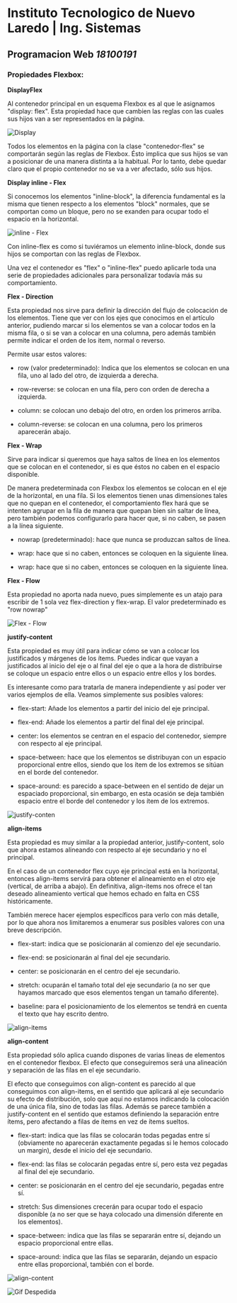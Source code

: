 # Instituto Tecnologico de Nuevo Laredo | Ing. Sistemas
## Programacion Web *18100191*

### Propiedades Flexbox:

**DisplayFlex**

Al contenedor principal en un esquema Flexbox es al que le asignamos "display: flex". Esta propiedad hace que cambien las reglas con las cuales sus hijos van a ser representados en la página.

![Display](Display.png)

Todos los elementos en la página con la clase "contenedor-flex" se comportarán según las reglas de Flexbox. Ésto implica que sus hijos se van a posicionar de una manera distinta a la habitual. Por lo tanto, debe quedar claro que el propio contenedor no se va a ver afectado, sólo sus hijos.

**Display inline - Flex**

Si conocemos los elementos "inline-block", la diferencia fundamental es la misma que tienen respecto a los elementos "block" normales, que se comportan como un bloque, pero no se exanden para ocupar todo el espacio en la horizontal.

![inline - Flex](inline-flex.png)

Con inline-flex es como si tuviéramos un elemento inline-block, donde sus hijos se comportan con las reglas de Flexbox.

Una vez el contenedor es "flex" o "inline-flex" puedo aplicarle toda una serie de propiedades adicionales para personalizar todavía más su comportamiento.

**Flex - Direction**

Esta propiedad nos sirve para definir la dirección del flujo de colocación de los elementos. Tiene que ver con los ejes que conocimos en el artículo anterior, pudiendo marcar si los elementos se van a colocar todos en la misma fila, o si se van a colocar en una columna, pero además también permite indicar el orden de los item, normal o reverso.

Permite usar estos valores:

- row (valor predeterminado): Indica que los elementos se colocan en una fila, uno al lado del otro, de izquierda a derecha.

- row-reverse: se colocan en una fila, pero con orden de derecha a izquierda.

- column: se colocan uno debajo del otro, en orden los primeros arriba.

- column-reverse: se colocan en una columna, pero los primeros aparecerán abajo.

**Flex - Wrap**

Sirve para indicar si queremos que haya saltos de línea en los elementos que se colocan en el contenedor, si es que éstos no caben en el espacio disponible.

De manera predeterminada con Flexbox los elementos se colocan en el eje de la horizontal, en una fila. Si los elementos tienen unas dimensiones tales que no quepan en el contenedor, el comportamiento flex hará que se intenten agrupar en la fila de manera que quepan bien sin saltar de línea, pero también podemos configurarlo para hacer que, si no caben, se pasen a la línea siguiente.

- nowrap (predeterminado): hace que nunca se produzcan saltos de línea.

- wrap: hace que si no caben, entonces se coloquen en la siguiente línea.

- wrap: hace que si no caben, entonces se coloquen en la siguiente línea.

**Flex - Flow**

Esta propiedad no aporta nada nuevo, pues simplemente es un atajo para escribir de 1 sola vez flex-direction y flex-wrap. El valor predeterminado es "row nowrap"

![Flex - Flow](flexflow.png)

**justify-content**

Esta propiedad es muy útil para indicar cómo se van a colocar los justificados y márgenes de los ítems. Puedes indicar que vayan a justificados al inicio del eje o al final del eje o que a la hora de distribuirse se coloque un espacio entre ellos o un espacio entre ellos y los bordes.

Es interesante como para tratarla de manera independiente y así poder ver varios ejemplos de ella. Veamos simplemente sus posibles valores:

- flex-start: Añade los elementos a partir del inicio del eje principal.

- flex-end: Añade los elementos a partir del final del eje principal.

- center: los elementos se centran en el espacio del contenedor, siempre con respecto al eje principal.

- space-between: hace que los elementos se distribuyan con un espacio proporcional entre ellos, siendo que los ítem de los extremos se sitúan en el borde del contenedor.

- space-around: es parecido a space-between en el sentido de dejar un espaciado proporcional, sin embargo, en esta ocasión se deja también espacio entre el borde del contenedor y los ítem de los extremos.

![justify-conten](justifycontent.png)

**align-items**

Esta propiedad es muy similar a la propiedad anterior, justify-content, solo que ahora estamos alineando con respecto al eje secundario y no el principal.

En el caso de un contenedor flex cuyo eje principal está en la horizontal, entonces align-items servirá para obtener el alineamiento en el otro eje (vertical, de arriba a abajo). En definitiva, align-items nos ofrece el tan deseado alineamiento vertical que hemos echado en falta en CSS históricamente.

También merece hacer ejemplos específicos para verlo con más detalle, por lo que ahora nos limitaremos a enumerar sus posibles valores con una breve descripción.

- flex-start: indica que se posicionarán al comienzo del eje secundario.

- flex-end: se posicionarán al final del eje secundario.

- center: se posicionarán en el centro del eje secundario.

- stretch: ocuparán el tamaño total del eje secundario (a no ser que hayamos marcado que esos elementos tengan un tamaño diferente).

- baseline: para el posicionamiento de los elementos se tendrá en cuenta el texto que hay escrito dentro.

![align-items](alignitems.png)

**align-content**

Esta propiedad sólo aplica cuando dispones de varias líneas de elementos en el contenedor flexbox. El efecto que conseguiremos será una alineación y separación de las filas en el eje secundario.

El efecto que conseguimos con align-content es parecido al que conseguimos con align-items, en el sentido que aplicará al eje secundario su efecto de distribución, solo que aquí no estamos indicando la colocación de una única fila, sino de todas las filas. Además se parece también a justify-content en el sentido que estamos definiendo la separación entre ítems, pero afectando a filas de ítems en vez de ítems sueltos.

- flex-start: indica que las filas se colocarán todas pegadas entre sí (obviamente no aparecerán exactamente pegadas si le hemos colocado un margin), desde el inicio del eje secundario.

- flex-end: las filas se colocarán pegadas entre sí, pero esta vez pegadas al final del eje secundario.

- center: se posicionarán en el centro del eje secundario, pegadas entre sí.

- stretch: Sus dimensiones crecerán para ocupar todo el espacio disponible (a no ser que se haya colocado una dimensión diferente en los elementos).

- space-between: indica que las filas se separarán entre sí, dejando un espacio proporcional entre ellas.

- space-around: indica que las filas se separarán, dejando un espacio entre ellas proporcional, también con el borde.

![align-content](aligncontent.png)

![Gif Despedida](http://pa1.narvii.com/6342/277066f829318d09c0782f03d54d7ee96aa3f70a_00.gif)
